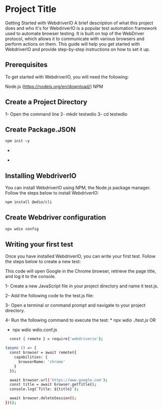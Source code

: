 # Project Title

Getting Started with WebdriverIO
A brief description of what this project does and who it's for
WebdriverIO is a popular test automation framework used to automate browser testing. It is built on top of the WebDriver protocol, which allows it to communicate with various browsers and perform actions on them. This guide will help you get started with WebdriverIO and provide step-by-step instructions on how to set it up.

## Prerequisites

To get started with WebdriverIO, you will need the following:

Node.js (https://nodejs.org/en/download/)
NPM

## Create a Project Directory

1- Open the command line
2- mkdir testwdio
3- cd testwdio

## Create Package.JSON

```bash
npm init –y
```

-

*

## Installing WebdriverIO

You can install WebdriverIO using NPM, the Node.js package manager. Follow the steps below to install WebdriverIO:

```bash
npm install @wdio/cli
```

## Create Webdriver configuration

```bash
npx wdio config
```

## Writing your first test

Once you have installed WebdriverIO, you can write your first test. Follow the steps below to create a new test:

This code will open Google in the Chrome browser, retrieve the page title, and log it to the console.

1- Create a new JavaScript file in your project directory and name it test.js.

2- Add the following code to the test.js file:

3- Open a terminal or command prompt and navigate to your project directory.

4- Run the following command to execute the test: \* npx wdio ./test.js
OR

- npx wdio wdio.conf.js

```bash
  const { remote } = require('webdriverio');

(async () => {
  const browser = await remote({
    capabilities: {
      browserName: 'chrome'
    }
  });

  await browser.url('https://www.google.com');
  const title = await browser.getTitle();
  console.log(`Title: ${title}`);

  await browser.deleteSession();
})();

```
